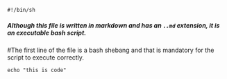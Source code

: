     #!/bin/sh
##### Although this file is written in markdown and has an `..md` extension, it is an executable bash script.
#The first line of the file is a bash shebang and that is mandatory for the script to execute correctly. 


    echo "this is code"
